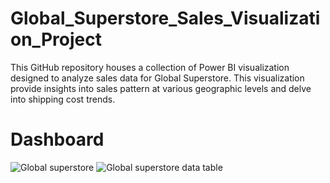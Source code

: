 # Global_Superstore_Sales_Visualization_Project
This GitHub repository houses a collection of Power BI visualization designed to analyze sales data for Global Superstore. This  visualization provide insights into sales pattern at various geographic levels and delve into shipping cost trends.
# Dashboard
![Global superstore](https://github.com/Devimol123/Global_Superstore_Sales_Visualization_Project/assets/154596511/4417d515-d400-423f-8676-9573b223d2e6)
![Global superstore data table](https://github.com/Devimol123/Global_Superstore_Sales_Visualization_Project/assets/154596511/96c5f804-9d6d-4f91-9519-055075a6326d)
